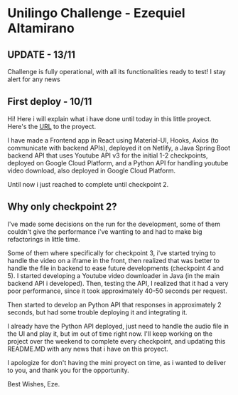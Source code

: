 # Unilingo Challenge - Ezequiel Altamirano

## UPDATE - 13/11
Challenge is fully operational, with all its functionalities ready to test!
I stay alert for any news

## First deploy - 10/11

Hi! Here i will explain what i have done until today in this little proyect.
Here's the [URL](https://lucky-pixie-a4b93c.netlify.app) to the proyect.

I have made a Frontend app in React using Material-UI, Hooks, Axios (to communicate with backend APIs), deployed it on Netlify, a Java Spring Boot backend API that uses Youtube API v3 for the initial 1-2 checkpoints, deployed on Google Cloud Platform, and a Python API for handling youtube video download, also deployed in Google Cloud Platform.

Until now i just reached to complete until checkpoint 2. 

## Why only checkpoint 2? 
I've made some decisions on the run for the development, some of them couldn't give the performance i've wanting to and had to make big refactorings in little time.

Some of them where specifically for checkpoint 3, i've started trying to handle the video on a iframe in the front, then realized that was better to handle the file in backend to ease future developments (checkpoint 4 and 5).
I started developing a Youtube video downloader in Java (in the main backend API i developed). Then, testing the API, I realized that it had a very poor performance, since it took approximately 40-50 seconds per request.

Then started to develop an Python API that responses in approximately 2 seconds, but had some trouble deploying it and integrating it.

I already have the Python API deployed, just need to handle the audio file in the UI and play it, but im out of time right now.
I'll keep working on the project over the weekend to complete every checkpoint, and updating this README.MD with any news that i have on this proyect.

I apologize for don't having the mini proyect on time, as i wanted to deliver to you, and thank you for the opportunity.

Best Wishes, Eze.



